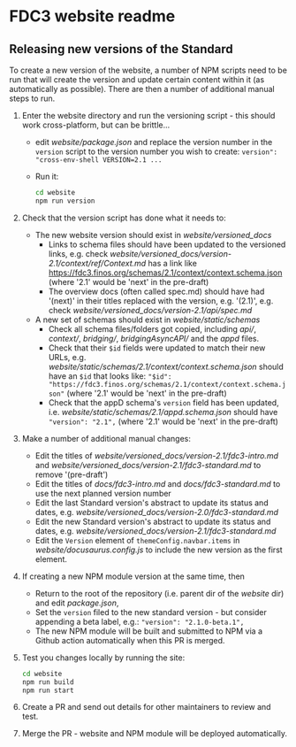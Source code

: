 # FDC3 website readme

## Releasing new versions of the Standard

To create a new version of the website, a number of NPM scripts need to be run that will create the version and update certain content within it (as automatically as possible). There are then a number of additional manual steps to run.

1. Enter the website directory and run the versioning script - this should work cross-platform, but can be brittle...
    - edit *website/package.json* and replace the version number in the `version` script to the version number you wish to create:
        `version": "cross-env-shell VERSION=2.1 ...`
    - Run it:

        ```bash
        cd website
        npm run version
        ```

2. Check that the version script has done what it needs to:
    - The new website version should exist in _website/versioned_docs_
        - Links to schema files should have been updated to the versioned links, e.g. check *website/versioned_docs/version-2.1/context/ref/Context.md* has a link like <https://fdc3.finos.org/schemas/2.1/context/context.schema.json> (where '2.1' would be 'next' in the pre-draft)
        - The overview docs (often called spec.md) should have had '(next)' in their titles replaced with the version, e.g. '(2.1)', e.g. check *website/versioned_docs/version-2.1/api/spec.md*
    - A new set of schemas should exist in *website/static/schemas*
        - Check all schema files/folders got copied, including *api/*, *context/*, *bridging/*, *bridgingAsyncAPI/* and the *appd* files.
        - Check that their `$id` fields were updated to match their new URLs, e.g. *website/static/schemas/2.1/context/context.schema.json* should have an `$id` that looks like: `"$id": "https://fdc3.finos.org/schemas/2.1/context/context.schema.json"` (where '2.1' would be 'next' in the pre-draft)
        - Check that the appD schema's `version` field has been updated, i.e. *website/static/schemas/2.1/appd.schema.json* should have `"version": "2.1",` (where '2.1' would be 'next' in the pre-draft)

3. Make a number of additional manual changes:
    - Edit the titles of *website/versioned_docs/version-2.1/fdc3-intro.md* and *website/versioned_docs/version-2.1/fdc3-standard.md* to remove '(pre-draft')
    - Edit the titles of *docs/fdc3-intro.md* and *docs/fdc3-standard.md* to use the next planned version number
    - Edit the last Standard version's abstract to update its status and dates, e.g. *website/versioned_docs/version-2.0/fdc3-standard.md*
    - Edit the new Standard version's abstract  to update its status and dates, e.g. *website/versioned_docs/version-2.1/fdc3-standard.md*
    - Edit the `Version` element of `themeConfig.navbar.items` in *website/docusaurus.config.js* to include the new version as the first element.

4. If creating a new NPM module version at the same time, then
    - Return to the root of the repository (i.e. parent dir of the *website* dir) and edit *package.json*,
    - Set the `version` filed to the new standard version - but consider appending a beta label, e.g.: `"version": "2.1.0-beta.1",`
    - The new NPM module will be built and submitted to NPM via a Github action automatically when this PR is merged.

5. Test you changes locally by running the site:

    ```bash
    cd website
    npm run build
    npm run start
    ```

6. Create a PR and send out details for other maintainers to review and test.

7. Merge the PR - website and NPM module will be deployed automatically.
